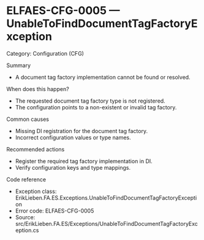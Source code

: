 # ELFAES-CFG-0005 — UnableToFindDocumentTagFactoryException

Category: Configuration (CFG)

Summary
- A document tag factory implementation cannot be found or resolved.

When does this happen?
- The requested document tag factory type is not registered.
- The configuration points to a non-existent or invalid tag factory.

Common causes
- Missing DI registration for the document tag factory.
- Incorrect configuration values or type names.

Recommended actions
- Register the required tag factory implementation in DI.
- Verify configuration keys and type mappings.

Code reference
- Exception class: ErikLieben.FA.ES.Exceptions.UnableToFindDocumentTagFactoryException
- Error code: ELFAES-CFG-0005
- Source: src/ErikLieben.FA.ES/Exceptions/UnableToFindDocumentTagFactoryException.cs
